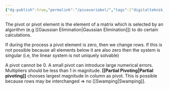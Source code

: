 ```yaml
---
{"dg-publish":true,"permalink":"/pivavariabel/","tags":["digitalteknik, systemochtransformer"]}
---
```



The pivot or pivot element is the element of a matrix which is selected by an algorithm (e.g [[Gaussian Elimination\|Gaussian Elimination]]) to do certain calculations.

If during the process a pivot element is zero, then we change rows. If this is not possible because all elements below it are also zero then the system is singular (i.e, the linear system is not uniquely solvable)

A pivot cannot be 0. A small pivot can introduce large numerical errors. Multipliers should be less than 1 in magnitude. **[[Partial Pivoting\|Partial pivoting]]** chooses largest magnitude in column as pivot. This is possible because rows may be interchanged => no [[Swamping\|Swamping]].